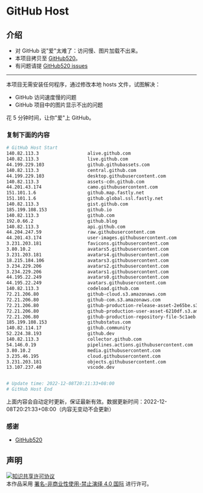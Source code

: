 # GitHub Host
## 介绍
- 对 GitHub 说"爱"太难了：访问慢、图片加载不出来。
- 本项目拷贝至 [GitHub520](https://github.com/521xueweihan/GitHub520)。
- 有问题请提 [GitHub520 issues](https://github.com/521xueweihan/GitHub520/issues/new)

---

本项目无需安装任何程序，通过修改本地 hosts 文件，试图解决：
- GitHub 访问速度慢的问题
- GitHub 项目中的图片显示不出的问题

花 5 分钟时间，让你"爱"上 GitHub。

### 复制下面的内容
```bash
# GitHub Host Start
140.82.113.3                  alive.github.com
140.82.113.3                  live.github.com
44.199.229.103                github.githubassets.com
140.82.113.3                  central.github.com
44.199.229.103                desktop.githubusercontent.com
140.82.113.3                  assets-cdn.github.com
44.201.43.174                 camo.githubusercontent.com
151.101.1.6                   github.map.fastly.net
151.101.1.6                   github.global.ssl.fastly.net
140.82.113.3                  gist.github.com
185.199.108.153               github.io
140.82.113.3                  github.com
192.0.66.2                    github.blog
140.82.113.3                  api.github.com
44.204.247.59                 raw.githubusercontent.com
44.201.43.174                 user-images.githubusercontent.com
3.231.203.181                 favicons.githubusercontent.com
3.80.10.2                     avatars5.githubusercontent.com
3.231.203.181                 avatars4.githubusercontent.com
18.215.184.106                avatars3.githubusercontent.com
3.234.229.206                 avatars2.githubusercontent.com
3.234.229.206                 avatars1.githubusercontent.com
44.195.22.249                 avatars0.githubusercontent.com
44.195.22.249                 avatars.githubusercontent.com
140.82.113.3                  codeload.github.com
72.21.206.80                  github-cloud.s3.amazonaws.com
72.21.206.80                  github-com.s3.amazonaws.com
72.21.206.80                  github-production-release-asset-2e65be.s3.amazonaws.com
72.21.206.80                  github-production-user-asset-6210df.s3.amazonaws.com
72.21.206.80                  github-production-repository-file-5c1aeb.s3.amazonaws.com
185.199.108.153               githubstatus.com
140.82.114.17                 github.community
52.224.38.193                 github.dev
140.82.113.3                  collector.github.com
54.146.0.19                   pipelines.actions.githubusercontent.com
3.80.10.2                     media.githubusercontent.com
3.235.46.195                  cloud.githubusercontent.com
3.231.203.181                 objects.githubusercontent.com
13.107.237.40                 vscode.dev


# Update time: 2022-12-08T20:21:33+08:00
# GitHub Host End

```
上面内容会自动定时更新，保证最新有效。数据更新时间：2022-12-08T20:21:33+08:00（内容无变动不会更新）

### 感谢

- [GitHub520](https://github.com/521xueweihan/GitHub520)

## 声明
<a rel="license" href="https://creativecommons.org/licenses/by-nc-nd/4.0/deed.zh"><img alt="知识共享许可协议" style="border-width: 0" src="https://licensebuttons.net/l/by-nc-nd/4.0/88x31.png"></a><br>本作品采用 <a rel="license" href="https://creativecommons.org/licenses/by-nc-nd/4.0/deed.zh">署名-非商业性使用-禁止演绎 4.0 国际</a> 进行许可。